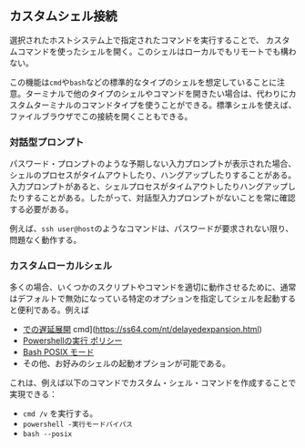 ## カスタムシェル接続

選択されたホストシステム上で指定されたコマンドを実行することで、 カスタムコマンドを使ったシェルを開く。このシェルはローカルでもリモートでも構わない。

この機能は`cmd`や`bash`などの標準的なタイプのシェルを想定していることに注意。ターミナルで他のタイプのシェルやコマンドを開きたい場合は、代わりにカスタムターミナルのコマンドタイプを使うことができる。標準シェルを使えば、ファイルブラウザでこの接続を開くこともできる。

### 対話型プロンプト

パスワード・プロンプトのような予期しない入力プロンプトが表示された場合、シェルのプロセスがタイムアウトしたり、ハングアップしたりすることがある。
入力プロンプトがあると、シェルプロセスがタイムアウトしたりハングアップしたりすることがある。したがって、対話型入力プロンプトがないことを常に確認する必要がある。

例えば、`ssh user@host`のようなコマンドは、パスワードが要求されない限り、問題なく動作する。

### カスタムローカルシェル

多くの場合、いくつかのスクリプトやコマンドを適切に動作させるために、通常はデフォルトで無効になっている特定のオプションを指定してシェルを起動すると便利である。例えば

-   [での遅延展開]()
    cmd](https://ss64.com/nt/delayedexpansion.html)
-   [Powershellの実行
    ポリシー](https://learn.microsoft.com/en-us/powershell/module/microsoft.powershell.core/about/about_execution_policies?view=powershell-7.3)
-   [Bash POSIX
    モード](https://www.gnu.org/software/bash/manual/html_node/Bash-POSIX-Mode.html)
- その他、お好みのシェルの起動オプションが可能である。

これは、例えば以下のコマンドでカスタム・シェル・コマンドを作成することで実現できる：

-   `cmd /v` を実行する。
-   `powershell -実行モードバイパス`
-   `bash --posix`